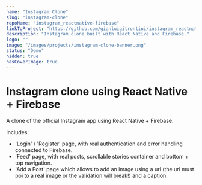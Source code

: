 ```yaml
---
name: "Instagram Clone"
slug: "instagram-clone"
repoName: "instagram_reactnative-firebase"
linkToProject: "https://github.com/gianluigitrontini/instagram_reactnative-firebase"
description: "Instagram clone built with React Native and Firebase."
logo: ""
image: "/images/projects/instagram-clone-banner.png"
status: "Demo"
hidden: true
hasCoverImage: true
---
```


# Instagram clone using React Native + Firebase

A clone of the official Instagram app using React Native + Firebase.

Includes:

- 'Login' / 'Register' page, with real authentication and error handling connected to Firebase.
- 'Feed' page, with real posts, scrollable stories container and bottom + top navigation.
- 'Add a Post' page which allows to add an image using a url (the url must poi to a real image or the validation will break!) and a caption.
